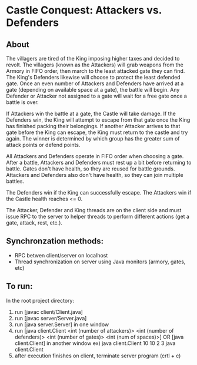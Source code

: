 # Castle Conquest: Attackers vs. Defenders

## About

The villagers are tired of the King imposing higher taxes and decided to revolt. The villagers (known as the Attackers) will grab weapons from the Armory in FIFO order, then march to the least attacked gate they can find. The King's Defenders likewise will choose to protect the least defended gate. Once an even number of Attackers and Defenders have arrived at a gate (depending on available space at a gate), the battle will begin. Any Defender or Attacker not assigned to a gate will wait for a free gate once a battle is over. 

If Attackers win the battle at a gate, the Castle will take damage. If the Defenders win, the King will attempt to escape from that gate once the King has finished packing their belongings. If another Attacker arrives to that gate before the King can escape, the King must return to the castle and try again. The winner is determined by which group has the greater sum of attack points or defend points.

All Attackers and Defenders operate in FIFO order when choosing a gate. After a battle, Attackers and Defenders must rest up a bit before returning to battle. Gates don't have health, so they are reused for battle grounds. Attackers and Defenders also don't have health, so they can join multiple battles.

The Defenders win if the King can successfully escape. The Attackers win if the Castle health reaches <= 0.  

The Attacker, Defender and King threads are on the client side and must issue RPC to the server to helper threads to perform different actions (get a gate, attack, rest, etc.).

## Synchronzation methods:

- RPC betwen client/server on localhost
- Thread synchronization on server using Java monitors (armory, gates, etc)

## To run:

In the root project directory:

1. run [javac client/Client.java]
2. run [javac server/Server.java]
3. run [java server.Server] in one window
4. run [java client.Client <int (number of attackers)> <int (number of defenders)> <int (number of gates)> <int (num of spaces)>] OR [java client.Client] in another window
    ex) 
        java client.Client 10 10 2 3
        java client.Client
5. after execution finishes on client, terminate server program (crtl + c)

